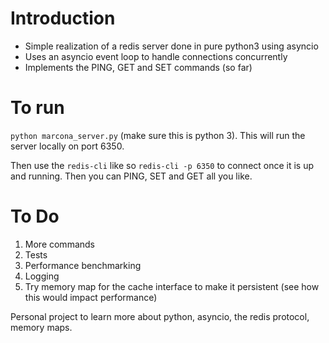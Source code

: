 # Introduction

- Simple realization of a redis server done in pure python3 using asyncio
- Uses an asyncio event loop to handle connections concurrently
- Implements the PING, GET and SET commands (so far)

# To run

`python marcona_server.py` (make sure this is python 3). This will run the server locally on port 6350.

Then use the `redis-cli` like so `redis-cli -p 6350` to connect once it is up and running. Then you can PING, SET and GET all you like.

# To Do

1. More commands
2. Tests
3. Performance benchmarking
4. Logging
5. Try memory map for the cache interface to make it persistent (see how this would impact performance)

Personal project to learn more about python, asyncio, the redis protocol, memory maps.